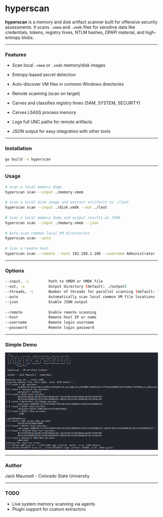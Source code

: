 # hyperscan

**hyperscan** is a memory and disk artifact scanner built for offensive security assessments. It scans `.vmem` and `.vmdk` files for sensitive data like credentials, tokens, registry hives, NTLM hashes, DPAPI material, and high-entropy blobs.

---

### Features

- Scan local `.vmem` or `.vmdk` memory/disk images
- Entropy-based secret detection
- Auto-discover VM files in common Windows directories
- Remote scanning (scan on target)

- Carves and classifies registry hives (SAM, SYSTEM, SECURITY)
- Carves LSASS process memory

- Logs full UNC paths for remote artifacts
- JSON output for easy integration with other tools

---

### Installation

```bash
go build -o hyperscan
```

---

### Usage

```bash
# Scan a local memory dump
hyperscan scan --input ./memory.vmem

# Scan a local disk image and extract artifacts to ./loot
hyperscan scan --input ./disk.vmdk --out ./loot

# Scan a local memory dump and output results as JSON
hyperscan scan --input ./memory.vmem --json

# Auto-scan common local VM directories
hyperscan scan --auto

# Scan a remote host
hyperscan scan --remote --host 192.168.1.100 --username Administrator --password 'CrazyPassword14!'
```

---

### Options

```bash
--input, -i         Path to VMEM or VMDK file
--out, -o           Output directory (default: ./output)
--threads, -t       Number of threads for parallel scanning (default: 1)
--auto              Automatically scan local common VM file locations
--json              Enable JSON output

--remote            Enable remote scanning
--host              Remote host IP or name
--username          Remote login username
--password          Remote login password
```

---
### Simple Demo

![Simple Tool Demo](docs/hyperscan-simple.png)

---

### Author
Jack Maunsell - Colorado State University

---

### TODO
- Live system memory scanning via agents
- Plugin support for custom extractors
